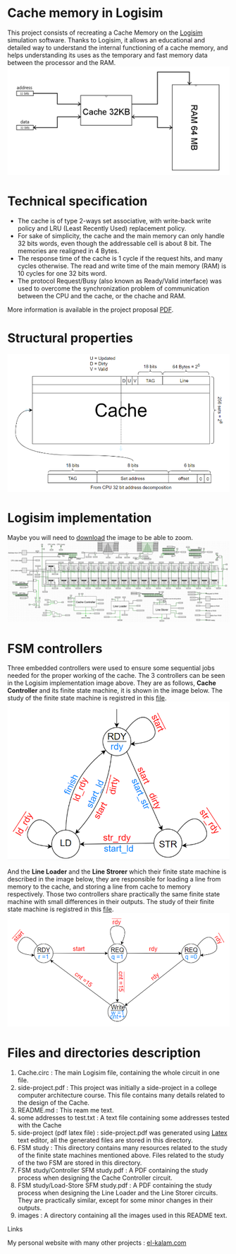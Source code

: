 # Cache memory in Logisim
This project consists of recreating a Cache Memory on the [Logisim](http://www.cburch.com/logisim/) simulation software. 
Thanks to Logisim, it allows an educational and detailed way to understand the internal functioning of a cache memory, 
and helps understanding its uses as the temporary and fast memory data between the processor and the RAM.
![Global representation of the architecture using cache](images/global_architecture.png)

# Technical specification
- The cache is of type 2-ways set associative, with write-back write policy and LRU (Least Recently Used) replacement policy.
- For sake of simplicity, the cache and the main memory can only handle 32 bits words, even though the addressable cell is about 8 bit. The memories are realigned in 4 Bytes.
- The response time of the cache is 1 cycle if the request hits, and many cycles otherwise. The read and write time of the main memory (RAM) is 10 cycles for one 32 bits word.
- The protocol Request/Busy (also known as Ready/Valid interface) was used to overcome the synchronization problem of communication between the CPU and the cache, or the chache and RAM.

More information is available in the project proposal [PDF](https://github.com/kara-abdelaziz/Cache-Memory-in-logisim/blob/main/side-project.pdf).

# Structural properties
![cache structure](images/Cache_structure.png)

# Logisim implementation
Maybe you will need to [download](https://github.com/kara-abdelaziz/Cache-Memory-in-logisim/blob/main/images/Cache_logisim_screenshot.png) the image to be able to zoom.
![cache logsim implementation](images/Cache_logisim_screenshot.png)

# FSM controllers
Three embedded controllers were used to ensure some sequential jobs needed for the proper working of the cache. The 3 controllers can be seen in the Logisim implementation image above. They are as follows, **Cache Controller** and its finite state machine, it is shown in the image below. The study of the finite state machine is registred in this [file](https://github.com/kara-abdelaziz/Cache-Memory-in-logisim/blob/main/FSM%20study/Controller%20SFM%20study.pdf).
![Cache controller](images/Cache_Controller_SM.png)

And the **Line Loader** and the **Line Strorer** which their finite state machine is described in the image below, they are responsible for loading a line from memory to the cache, and storing a line from cache to memory respectively. Those two controllers share practically the same finite state machine with small differences in their outputs. The study of their finite state machine is registred in this [file](https://github.com/kara-abdelaziz/Cache-Memory-in-logisim/blob/main/FSM%20study/Load-Store%20SFM%20study.pdf). 
![Line loader and storer controller](images/Line_Loader_Strorer_FSM.png)

# Files and directories description
1. Cache.circ : The main Logisim file, containing the whole circuit in one file.
2. side-project.pdf : This project was initially a side-project in a college computer architecture course. This file contains many details related to the design of the Cache.
3. README.md : This ream me text.
4. some addresses to test.txt : A text file containing some addresses tested with the Cache
5. side-project (pdf latex file) : side-project.pdf was generated using [Latex](https://en.wikipedia.org/wiki/LaTeX) text editor, all the generated files are stored in this directory.
6. FSM study : This directory contains many resources related to the study of the finite state machines mentioned above. Files related to the study of the two FSM are stored in this directory.
7. FSM study/Controller SFM study.pdf : A PDF containing the study process when designing the Cache Controller circuit.
8. FSM study/Load-Store SFM study.pdf : A PDF containing the study process when designing the Line Loader and the Line Storer circuits. They are practically similar, except for some minor changes in their outputs.
9. images : A directory containing all the images used in this README text.

Links

My personal website with many other projects : [el-kalam.com](https://www.el-kalam.com/)
    

   







